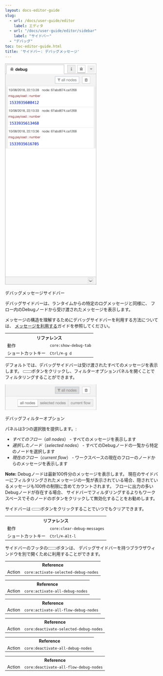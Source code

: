 ```yaml
---
layout: docs-editor-guide
slug:
  - url: /docs/user-guide/editor
    label: エディタ
  - url: "/docs/user-guide/editor/sidebar"
    label: "サイドバー"
  - "デバッグ"
toc: toc-editor-guide.html
title: 'サイドバー: デバッグメッセージ'
---
```


<div style="width: 300px" class="figure align-right">
  <img src="../images/editor-sidebar-debug.png" alt="Debug messages Sidebar">
  <p class="caption">デバッグメッセージサイドバー</p>
</div>

デバッグサイドバーは、ランタイムからの特定のログメッセージと同様に、
フロー内のDebugノードから受け渡されたメッセージを表示します。

メッセージの構造を理解するためにデバッグサイドバーを利用する方法については、
[メッセージを利用する](/docs/user-guide/messages)ガイドを参照してください。

<table class="action-ref inline">
 <tr><th colspan="2">リファレンス</th></tr>
 <tr><td>動作</td><td><code>core:show-debug-tab</code></td></tr>
 <tr><td>ショートカットキー</td><td><code>Ctrl/⌘-g d</code></td></tr>
</table>

デフォルトでは、デバッグサイドバーは受け渡されたすべてのメッセージを表示します。
<i style="font-size: 0.8em; border-radius: 2px; display:inline-block;text-align:center; width: 20px; color: #777; border: 1px solid #777; padding: 3px;" class="fa fa-filter"></i>ボタンをクリックし、フィルターオプションパネルを開くことでフィルタリングすることができます。

<div style="width: 300px" class="figure">
  <img src="../images/editor-sidebar-debug-filter.png" alt="Debug filter options">
  <p class="caption">デバッグフィルターオプション</p>
</div>

パネルは3つの選択肢を提供します。:

 - *すべてのフロー*（*all nodes*） - すべてのメッセージを表示します
 - *選択したノード*（*selected nodes*） - すべてのDebugノードの一覧から特定のノードを選択します
 - *現在のフロー*（*current flow*） - ワークスペースの現在のフローのノードからのメッセージを表示します

**Note:** Debugノードは最新100件分のメッセージを表示します。
現在のサイドバーにフィルタリングされたメッセージの一覧が表示されている場合、隠されているメッセージも100件の制限に含めてカウントされます。
フローに出力の多いDebugノードが存在する場合、
サイドバーでフィルダリングするよりもワークスペースでそのノードのボタンをクリックして無効化することをお勧めします。

サイドバーは <i style="font-size: 0.8em; border-radius: 2px; display:inline-block;text-align:center; width: 20px; color: #777; border: 1px solid #777; padding: 3px;" class="fa fa-trash"></i>ボタンをクリックすることでいつでもクリアできます。

<table class="action-ref inline">
 <tr><th colspan="2">リファレンス</th></tr>
 <tr><td>動作</td><td><code>core:clear-debug-messages</code></td></tr>
 <tr><td>ショートカットキー</td><td><code>Ctrl/⌘-Alt-l</code></td></tr>
</table>


サイドバーのフッタの<i style="font-size: 0.8em; border-radius: 2px; display:inline-block;text-align:center; width: 20px; color: #777; border: 1px solid #777; padding: 3px;" class="fa fa-desktop"></i>ボタンは、
デバッグサイドバーを持つブラウザウィンドウを別で開くために利用することができます。





<table class="action-ref inline">
 <tr><th colspan="2">Reference</th></tr>
 <tr><td>Action</td><td><code>core:activate-selected-debug-nodes</code></td></tr>
</table>
<table class="action-ref inline">
 <tr><th colspan="2">Reference</th></tr>
 <tr><td>Action</td><td><code>core:activate-all-debug-nodes</code></td></tr>
</table>
<table class="action-ref inline">
 <tr><th colspan="2">Reference</th></tr>
 <tr><td>Action</td><td><code>core:activate-all-flow-debug-nodes</code></td></tr>
</table>
<table class="action-ref inline">
 <tr><th colspan="2">Reference</th></tr>
 <tr><td>Action</td><td><code>core:deactivate-selected-debug-nodes</code></td></tr>
</table>
<table class="action-ref inline">
 <tr><th colspan="2">Reference</th></tr>
 <tr><td>Action</td><td><code>core:deactivate-all-debug-nodes</code></td></tr>
</table>
<table class="action-ref inline">
 <tr><th colspan="2">Reference</th></tr>
 <tr><td>Action</td><td><code>core:deactivate-all-flow-debug-nodes</code></td></tr>
</table>